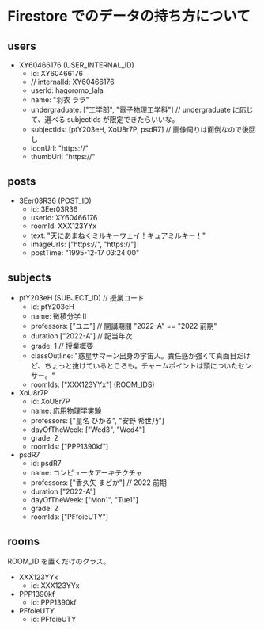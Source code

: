 # Firestore でのデータの持ち方について

## users

- XY60466176 (USER_INTERNAL_ID)
  - id: XY60466176
  - // internalId: XY60466176
  - userId: hagoromo_lala
  - name: "羽衣 ララ"
  - undergraduate: ["工学部", "電子物理工学科"]
    // undergraduate に応じて、選べる subjectIds が限定できたらいいな。
  - subjectIds: [ptY203eH, XoU8r7P, psdR7]
    // 画像周りは面倒なので後回し
  - iconUrl: "https://"
  - thumbUrl: "https://"

## posts

- 3Eer03R36 (POST_ID)
  - id: 3Eer03R36
  - userId: XY60466176
  - roomId: XXX123YYx
  - text: "天にあまねくミルキーウェイ！キュアミルキー！"
  - imageUrls: ["https://", "https://"]
  - postTime: "1995-12-17 03:24:00"

## subjects

- ptY203eH (SUBJECT_ID)
  // 授業コード
  - id: ptY203eH
  - name: 微積分学 II
  - professors: ["ユニ"]
    // 開講期間 "2022-A" == "2022 前期"
  - duration ["2022-A"]
    // 配当年次
  - grade: 1
    // 授業概要
  - classOutline: "惑星サマーン出身の宇宙人。責任感が強くて真面目だけど、ちょっと抜けているところも。チャームポイントは頭についたセンサー。"
  - roomIds: ["XXX123YYx"] (ROOM_IDS)
- XoU8r7P
  - id: XoU8r7P
  - name: 応用物理学実験
  - professors: ["星名 ひかる", "安野 希世乃"]
  - dayOfTheWeek: ["Wed3", "Wed4"]
  - grade: 2
  - roomIds: ["PPP1390kf"]
- psdR7
  - id: psdR7
  - name: コンピュータアーキテクチャ
  - professors: ["香久矢 まどか"]
    // 2022 前期
  - duration ["2022-A"]
  - dayOfTheWeek: ["Mon1", "Tue1"]
  - grade: 2
  - roomIds: ["PFfoieUTY"]

## rooms

ROOM_ID を置くだけのクラス。

- XXX123YYx
  - id: XXX123YYx
- PPP1390kf
  - id: PPP1390kf
- PFfoieUTY
  - id: PFfoieUTY
